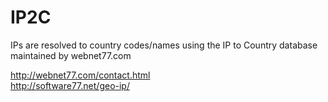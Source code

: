 # IP2C
IPs are resolved to country codes/names using the IP to Country database maintained by webnet77.com

<http://webnet77.com/contact.html><br>
<http://software77.net/geo-ip/>